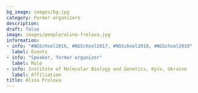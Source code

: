 ```yaml
---
bg_image: images/bg.jpg
category: Former organizers
description: 
draft: false
image: images/people/alina-frolova.jpg
information:
- info: "#NGSchool2016, #NGSchool2017, #NGSchool2018, #NGSchool2019"
  label: Events
- info: "Speaker, former organizer"
  label: Role
- info: Institute of Molecular Biology and Genetics, Kyiv, Ukraine
  label: Affiliation
title: Alina Frolova
---
```

